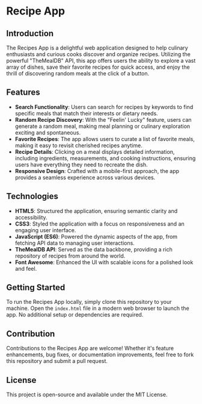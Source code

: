 # Recipe App

## Introduction

The Recipes App is a delightful web application designed to help culinary enthusiasts and curious cooks discover and organize recipes. Utilizing the powerful "TheMealDB" API, this app offers users the ability to explore a vast array of dishes, save their favorite recipes for quick access, and enjoy the thrill of discovering random meals at the click of a button.

## Features

- **Search Functionality**: Users can search for recipes by keywords to find specific meals that match their interests or dietary needs.
- **Random Recipe Discovery**: With the "Feelin' Lucky" feature, users can generate a random meal, making meal planning or culinary exploration exciting and spontaneous.
- **Favorite Recipes**: The app allows users to curate a list of favorite meals, making it easy to revisit cherished recipes anytime.
- **Recipe Details**: Clicking on a meal displays detailed information, including ingredients, measurements, and cooking instructions, ensuring users have everything they need to recreate the dish.
- **Responsive Design**: Crafted with a mobile-first approach, the app provides a seamless experience across various devices.

## Technologies

- **HTML5**: Structured the application, ensuring semantic clarity and accessibility.
- **CSS3**: Styled the application with a focus on responsiveness and an engaging user interface.
- **JavaScript (ES6)**: Powered the dynamic aspects of the app, from fetching API data to managing user interactions.
- **TheMealDB API**: Served as the data backbone, providing a rich repository of recipes from around the world.
- **Font Awesome**: Enhanced the UI with scalable icons for a polished look and feel.

## Getting Started

To run the Recipes App locally, simply clone this repository to your machine. Open the `index.html` file in a modern web browser to launch the app. No additional setup or dependencies are required.

## Contribution

Contributions to the Recipes App are welcome! Whether it's feature enhancements, bug fixes, or documentation improvements, feel free to fork this repository and submit a pull request.

## License

This project is open-source and available under the MIT License.
